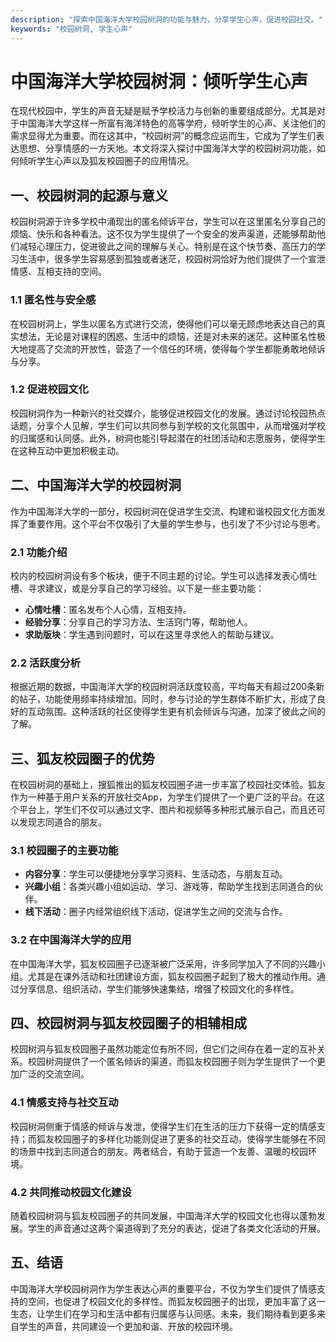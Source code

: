 ```yaml
---
description: "探索中国海洋大学校园树洞的功能与魅力，分享学生心声，促进校园社交。"
keywords: "校园树洞, 学生心声"
---
```

# 中国海洋大学校园树洞：倾听学生心声

在现代校园中，学生的声音无疑是赋予学校活力与创新的重要组成部分。尤其是对于中国海洋大学这样一所富有海洋特色的高等学府，倾听学生的心声、关注他们的需求显得尤为重要。而在这其中，“校园树洞”的概念应运而生，它成为了学生们表达思想、分享情感的一方天地。本文将深入探讨中国海洋大学的校园树洞功能，如何倾听学生心声以及狐友校园圈子的应用情况。

## 一、校园树洞的起源与意义

校园树洞源于许多学校中涌现出的匿名倾诉平台，学生可以在这里匿名分享自己的烦恼、快乐和各种看法。这不仅为学生提供了一个安全的发声渠道，还能够帮助他们减轻心理压力，促进彼此之间的理解与关心。特别是在这个快节奏、高压力的学习生活中，很多学生容易感到孤独或者迷茫，校园树洞恰好为他们提供了一个宣泄情感、互相支持的空间。

### 1.1 匿名性与安全感

在校园树洞上，学生以匿名方式进行交流，使得他们可以毫无顾虑地表达自己的真实想法，无论是对课程的困惑、生活中的烦恼，还是对未来的迷茫。这种匿名性极大地提高了交流的开放性，营造了一个信任的环境，使得每个学生都能勇敢地倾诉与分享。

### 1.2 促进校园文化

校园树洞作为一种新兴的社交媒介，能够促进校园文化的发展。通过讨论校园热点话题，分享个人见解，学生们可以共同参与到学校的文化氛围中，从而增强对学校的归属感和认同感。此外，树洞也能引导起潜在的社团活动和志愿服务，使得学生在这种互动中更加积极主动。

## 二、中国海洋大学的校园树洞

作为中国海洋大学的一部分，校园树洞在促进学生交流、构建和谐校园文化方面发挥了重要作用。这个平台不仅吸引了大量的学生参与，也引发了不少讨论与思考。

### 2.1 功能介绍

校内的校园树洞设有多个板块，便于不同主题的讨论。学生可以选择发表心情吐槽、寻求建议，或是分享自己的学习经验。以下是一些主要功能：

- **心情吐槽**：匿名发布个人心情，互相支持。
- **经验分享**：分享自己的学习方法、生活窍门等，帮助他人。
- **求助版块**：学生遇到问题时，可以在这里寻求他人的帮助与建议。

### 2.2 活跃度分析

根据近期的数据，中国海洋大学的校园树洞活跃度较高，平均每天有超过200条新的帖子，功能使用频率持续增加。同时，参与讨论的学生群体不断扩大，形成了良好的互动氛围。这种活跃的社区使得学生更有机会倾诉与沟通，加深了彼此之间的了解。

## 三、狐友校园圈子的优势

在校园树洞的基础上，搜狐推出的狐友校园圈子进一步丰富了校园社交体验。狐友作为一种基于用户关系的开放社交App，为学生们提供了一个更广泛的平台。在这个平台上，学生们不仅可以通过文字、图片和视频等多种形式展示自己，而且还可以发现志同道合的朋友。

### 3.1 校园圈子的主要功能

- **内容分享**：学生可以便捷地分享学习资料、生活动态，与朋友互动。
- **兴趣小组**：各类兴趣小组如运动、学习、游戏等，帮助学生找到志同道合的伙伴。
- **线下活动**：圈子内经常组织线下活动，促进学生之间的交流与合作。

### 3.2 在中国海洋大学的应用

在中国海洋大学，狐友校园圈子已逐渐被广泛采用，许多同学加入了不同的兴趣小组。尤其是在课外活动和社团建设方面，狐友校园圈子起到了极大的推动作用。通过分享信息、组织活动，学生们能够快速集结，增强了校园文化的多样性。

## 四、校园树洞与狐友校园圈子的相辅相成

校园树洞与狐友校园圈子虽然功能定位有所不同，但它们之间存在着一定的互补关系。校园树洞提供了一个匿名倾诉的渠道，而狐友校园圈子则为学生提供了一个更加广泛的交流空间。

### 4.1 情感支持与社交互动

校园树洞侧重于情感的倾诉与发泄，使得学生们在生活的压力下获得一定的情感支持；而狐友校园圈子的多样化功能则促进了更多的社交互动，使得学生能够在不同的场景中找到志同道合的朋友。两者结合，有助于营造一个友善、温暖的校园环境。

### 4.2 共同推动校园文化建设

随着校园树洞与狐友校园圈子的共同发展，中国海洋大学的校园文化也得以蓬勃发展。学生的声音通过这两个渠道得到了充分的表达，促进了各类文化活动的开展。

## 五、结语

中国海洋大学校园树洞作为学生表达心声的重要平台，不仅为学生们提供了情感支持的空间，也促进了校园文化的多样性。而狐友校园圈子的出现，更加丰富了这一生态，让学生们在学习和生活中都有归属感与认同感。未来，我们期待看到更多来自学生的声音，共同建设一个更加和谐、开放的校园环境。
